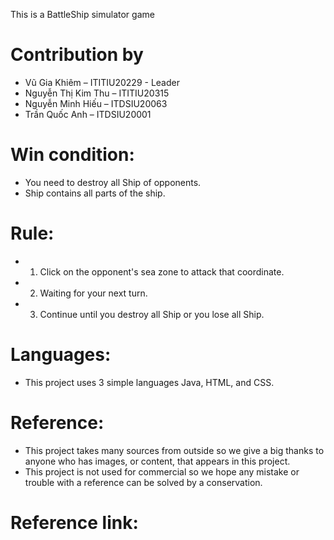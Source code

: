 This is a BattleShip simulator game

# Contribution by
- Vũ Gia Khiêm – ITITIU20229 - Leader
- Nguyễn Thị Kim Thu – ITITIU20315
- Nguyễn Minh Hiếu – ITDSIU20063
- Trần Quốc Anh – ITDSIU20001


# Win condition:
- You need to destroy all Ship of opponents.
- Ship contains all parts of the ship.

# Rule:
- 1. Click on the opponent's sea zone to attack that coordinate.
- 2. Waiting for your next turn.
- 3. Continue until you destroy all Ship or you lose all Ship.

# Languages:
- This project uses 3 simple languages Java, HTML, and CSS.

# Reference:
- This project takes many sources from outside so we give a big thanks to
anyone who has images, or content, that appears in this project.
- This project is not used for commercial so we hope any mistake or trouble
with a reference can be solved by a conservation.

# Reference link:
